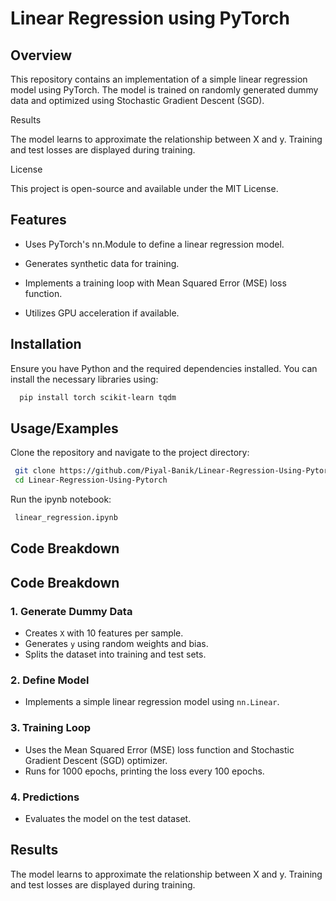 # Linear Regression using PyTorch

## Overview

This repository contains an implementation of a simple linear regression model using PyTorch. The model is trained on randomly generated dummy data and optimized using Stochastic Gradient Descent (SGD).






Results

The model learns to approximate the relationship between X and y. Training and test losses are displayed during training.

License

This project is open-source and available under the MIT License.


## Features

- Uses PyTorch's nn.Module to define a linear regression model.

- Generates synthetic data for training.

- Implements a training loop with Mean Squared Error (MSE) loss function.

- Utilizes GPU acceleration if available.


## Installation
Ensure you have Python and the required dependencies installed. You can install the necessary libraries using:

```bash
  pip install torch scikit-learn tqdm
```
    
## Usage/Examples

Clone the repository and navigate to the project directory:

```bash
 git clone https://github.com/Piyal-Banik/Linear-Regression-Using-Pytorch.git
 cd Linear-Regression-Using-Pytorch
```

Run the ipynb notebook:

```bash
 linear_regression.ipynb
```

## Code Breakdown
## Code Breakdown

### 1. Generate Dummy Data
- Creates `X` with 10 features per sample.
- Generates `y` using random weights and bias.
- Splits the dataset into training and test sets.

### 2. Define Model
- Implements a simple linear regression model using `nn.Linear`.

### 3. Training Loop
- Uses the Mean Squared Error (MSE) loss function and Stochastic Gradient Descent (SGD) optimizer.
- Runs for 1000 epochs, printing the loss every 100 epochs.

### 4. Predictions
- Evaluates the model on the test dataset.


## Results
The model learns to approximate the relationship between X and y. Training and test losses are displayed during training.

